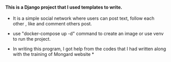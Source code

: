 #### This is a Django project that I used templates to write.

+ It is a simple social network where users can post text, follow each other , like and comment others post. 

+ use "docker-compose up -d" command to create an image or use venv to run the project.

*   In writing this program, I got help from the codes that I had written along with the training of Mongard website *
